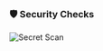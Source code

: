### 🛡 Security Checks

![Secret Scan](https://github.com/keshavcpa01/taxapp-1099/actions/workflows/secret-scan.yml/badge.svg)
